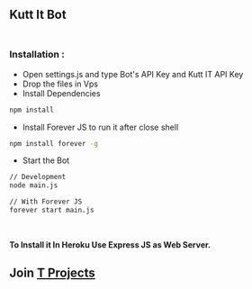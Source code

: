 ## Kutt It Bot<br><br>



### Installation :

- Open settings.js and type Bot's API Key and Kutt IT API Key
- Drop the files in Vps
- Install Dependencies

```bash
npm install
```

- Install Forever JS to run it after close shell

```bash
npm install forever -g
```

- Start the Bot

```bash
// Development
node main.js

// With Forever JS
forever start main.js
```
<br>

**To Install it In Heroku Use Express JS as Web Server.**

## Join [T Projects](https://telegram.dog/tprojects "T Projects")
